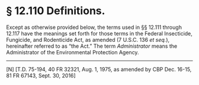 # § 12.110   Definitions.

Except as otherwise provided below, the terms used in §§ 12.111 through 12.117 have the meanings set forth for those terms in the Federal Insecticide, Fungicide, and Rodenticide Act, as amended (7 U.S.C. 136 *et seq.*), hereinafter referred to as “the Act.” The term *Administrator* means the Administrator of the Environmental Protection Agency.



---

[N] [T.D. 75-194, 40 FR 32321, Aug. 1, 1975, as amended by CBP Dec. 16-15, 81 FR 67143, Sept. 30, 2016]




